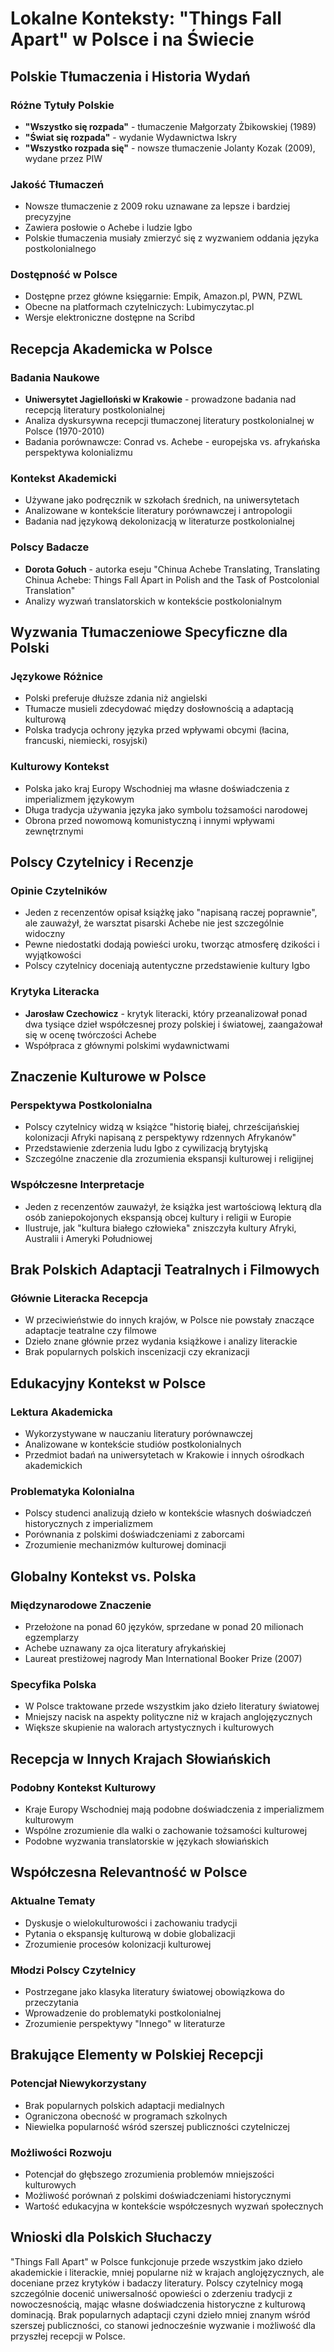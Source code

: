# Lokalne Konteksty: "Things Fall Apart" w Polsce i na Świecie

## Polskie Tłumaczenia i Historia Wydań

### Różne Tytuły Polskie
- **"Wszystko się rozpada"** - tłumaczenie Małgorzaty Żbikowskiej (1989)
- **"Świat się rozpada"** - wydanie Wydawnictwa Iskry
- **"Wszystko rozpada się"** - nowsze tłumaczenie Jolanty Kozak (2009), wydane przez PIW

### Jakość Tłumaczeń
- Nowsze tłumaczenie z 2009 roku uznawane za lepsze i bardziej precyzyjne
- Zawiera posłowie o Achebe i ludzie Igbo
- Polskie tłumaczenia musiały zmierzyć się z wyzwaniem oddania języka postkolonialnego

### Dostępność w Polsce
- Dostępne przez główne księgarnie: Empik, Amazon.pl, PWN, PZWL
- Obecne na platformach czytelniczych: Lubimyczytac.pl
- Wersje elektroniczne dostępne na Scribd

## Recepcja Akademicka w Polsce

### Badania Naukowe
- **Uniwersytet Jagielloński w Krakowie** - prowadzone badania nad recepcją literatury postkolonialnej
- Analiza dyskursywna recepcji tłumaczonej literatury postkolonialnej w Polsce (1970-2010)
- Badania porównawcze: Conrad vs. Achebe - europejska vs. afrykańska perspektywa kolonializmu

### Kontekst Akademicki
- Używane jako podręcznik w szkołach średnich, na uniwersytetach
- Analizowane w kontekście literatury porównawczej i antropologii
- Badania nad językową dekolonizacją w literaturze postkolonialnej

### Polscy Badacze
- **Dorota Gołuch** - autorka eseju "Chinua Achebe Translating, Translating Chinua Achebe: Things Fall Apart in Polish and the Task of Postcolonial Translation"
- Analizy wyzwań translatorskich w kontekście postkolonialnym

## Wyzwania Tłumaczeniowe Specyficzne dla Polski

### Językowe Różnice
- Polski preferuje dłuższe zdania niż angielski
- Tłumacze musieli zdecydować między dosłownością a adaptacją kulturową
- Polska tradycja ochrony języka przed wpływami obcymi (łacina, francuski, niemiecki, rosyjski)

### Kulturowy Kontekst
- Polska jako kraj Europy Wschodniej ma własne doświadczenia z imperializmem językowym
- Długa tradycja używania języka jako symbolu tożsamości narodowej
- Obrona przed nowomową komunistyczną i innymi wpływami zewnętrznymi

## Polscy Czytelnicy i Recenzje

### Opinie Czytelników
- Jeden z recenzentów opisał książkę jako "napisaną raczej poprawnie", ale zauważył, że warsztat pisarski Achebe nie jest szczególnie widoczny
- Pewne niedostatki dodają powieści uroku, tworząc atmosferę dzikości i wyjątkowości
- Polscy czytelnicy doceniają autentyczne przedstawienie kultury Igbo

### Krytyka Literacka
- **Jarosław Czechowicz** - krytyk literacki, który przeanalizował ponad dwa tysiące dzieł współczesnej prozy polskiej i światowej, zaangażował się w ocenę twórczości Achebe
- Współpraca z głównymi polskimi wydawnictwami

## Znaczenie Kulturowe w Polsce

### Perspektywa Postkolonialna
- Polscy czytelnicy widzą w książce "historię białej, chrześcijańskiej kolonizacji Afryki napisaną z perspektywy rdzennych Afrykanów"
- Przedstawienie zderzenia ludu Igbo z cywilizacją brytyjską
- Szczególne znaczenie dla zrozumienia ekspansji kulturowej i religijnej

### Współczesne Interpretacje
- Jeden z recenzentów zauważył, że książka jest wartościową lekturą dla osób zaniepokojonych ekspansją obcej kultury i religii w Europie
- Ilustruje, jak "kultura białego człowieka" zniszczyła kultury Afryki, Australii i Ameryki Południowej

## Brak Polskich Adaptacji Teatralnych i Filmowych

### Głównie Literacka Recepcja
- W przeciwieństwie do innych krajów, w Polsce nie powstały znaczące adaptacje teatralne czy filmowe
- Dzieło znane głównie przez wydania książkowe i analizy literackie
- Brak popularnych polskich inscenizacji czy ekranizacji

## Edukacyjny Kontekst w Polsce

### Lektura Akademicka
- Wykorzystywane w nauczaniu literatury porównawczej
- Analizowane w kontekście studiów postkolonialnych
- Przedmiot badań na uniwersytetach w Krakowie i innych ośrodkach akademickich

### Problematyka Kolonialna
- Polscy studenci analizują dzieło w kontekście własnych doświadczeń historycznych z imperializmem
- Porównania z polskimi doświadczeniami z zaborcami
- Zrozumienie mechanizmów kulturowej dominacji

## Globalny Kontekst vs. Polska

### Międzynarodowe Znaczenie
- Przełożone na ponad 60 języków, sprzedane w ponad 20 milionach egzemplarzy
- Achebe uznawany za ojca literatury afrykańskiej
- Laureat prestiżowej nagrody Man International Booker Prize (2007)

### Specyfika Polska
- W Polsce traktowane przede wszystkim jako dzieło literatury światowej
- Mniejszy nacisk na aspekty polityczne niż w krajach anglojęzycznych
- Większe skupienie na walorach artystycznych i kulturowych

## Recepcja w Innych Krajach Słowiańskich

### Podobny Kontekst Kulturowy
- Kraje Europy Wschodniej mają podobne doświadczenia z imperializmem kulturowym
- Wspólne zrozumienie dla walki o zachowanie tożsamości kulturowej
- Podobne wyzwania translatorskie w językach słowiańskich

## Współczesna Relevantność w Polsce

### Aktualne Tematy
- Dyskusje o wielokulturowości i zachowaniu tradycji
- Pytania o ekspansję kulturową w dobie globalizacji
- Zrozumienie procesów kolonizacji kulturowej

### Młodzi Polscy Czytelnicy
- Postrzegane jako klasyka literatury światowej obowiązkowa do przeczytania
- Wprowadzenie do problematyki postkolonialnej
- Zrozumienie perspektywy "Innego" w literaturze

## Brakujące Elementy w Polskiej Recepcji

### Potencjał Niewykorzystany
- Brak popularnych polskich adaptacji medialnych
- Ograniczona obecność w programach szkolnych
- Niewielka popularność wśród szerszej publiczności czytelniczej

### Możliwości Rozwoju
- Potencjał do głębszego zrozumienia problemów mniejszości kulturowych
- Możliwość porównań z polskimi doświadczeniami historycznymi
- Wartość edukacyjna w kontekście współczesnych wyzwań społecznych

## Wnioski dla Polskich Słuchaczy

"Things Fall Apart" w Polsce funkcjonuje przede wszystkim jako dzieło akademickie i literackie, mniej popularne niż w krajach anglojęzycznych, ale doceniane przez krytyków i badaczy literatury. Polscy czytelnicy mogą szczególnie docenić uniwersalność opowieści o zderzeniu tradycji z nowoczesnością, mając własne doświadczenia historyczne z kulturową dominacją. Brak popularnych adaptacji czyni dzieło mniej znanym wśród szerszej publiczności, co stanowi jednocześnie wyzwanie i możliwość dla przyszłej recepcji w Polsce.